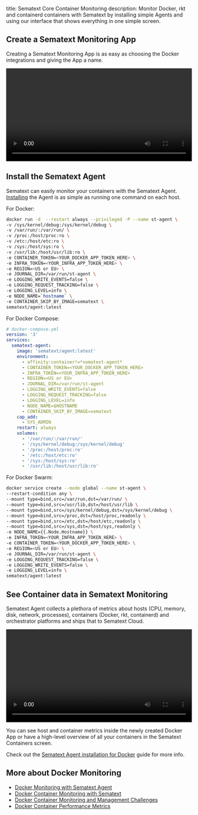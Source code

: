 title: Sematext Core Container Monitoring
description: Monitor Docker, rkt and containerd containers with Sematext by installing simple Agents and using our interface that shows everything in one simple screen.

## Create a Sematext Monitoring App
Creating a Sematext Monitoring App is as easy as choosing the Docker integrations and giving the App a name.

<video style="display:block; width:100%; height:auto;" controls autoplay loop>
  <source src="../../images/monitoring/create-docker-app.mp4" type="video/mp4" />
</video>

## Install the Sematext Agent
Sematext can easily monitor your containers with the Sematext Agent. [Installing](../agents/sematext-agent/containers/installation) the Agent is as simple as running one command on each host.

For Docker:

```bash
docker run -d  --restart always --privileged -P --name st-agent \
-v /sys/kernel/debug:/sys/kernel/debug \
-v /var/run/:/var/run/ \
-v /proc:/host/proc:ro \
-v /etc:/host/etc:ro \
-v /sys:/host/sys:ro \
-v /usr/lib:/host/usr/lib:ro \
-e CONTAINER_TOKEN=<YOUR_DOCKER_APP_TOKEN_HERE> \
-e INFRA_TOKEN=<YOUR_INFRA_APP_TOKEN_HERE> \
-e REGION=<US or EU> \
-e JOURNAL_DIR=/var/run/st-agent \
-e LOGGING_WRITE_EVENTS=false \
-e LOGGING_REQUEST_TRACKING=false \
-e LOGGING_LEVEL=info \
-e NODE_NAME=`hostname` \
-e CONTAINER_SKIP_BY_IMAGE=sematext \
sematext/agent:latest
```

For Docker Compose:

```yaml
# docker-compose.yml
version: '3'
services:
  sematext-agent:
    image: 'sematext/agent:latest'
    environment:
      - affinity:container!=*sematext-agent*
      - CONTAINER_TOKEN=<YOUR_DOCKER_APP_TOKEN_HERE>
      - INFRA_TOKEN=<YOUR_INFRA_APP_TOKEN_HERE>
      - REGION=<US or EU>
      - JOURNAL_DIR=/var/run/st-agent
      - LOGGING_WRITE_EVENTS=false
      - LOGGING_REQUEST_TRACKING=false
      - LOGGING_LEVEL=info
      - NODE_NAME=$HOSTNAME
      - CONTAINER_SKIP_BY_IMAGE=sematext
    cap_add:
      - SYS_ADMIN
    restart: always
    volumes:
      - '/var/run/:/var/run/'
      - '/sys/kernel/debug:/sys/kernel/debug'
      - '/proc:/host/proc:ro'
      - '/etc:/host/etc:ro'
      - '/sys:/host/sys:ro'
      - '/usr/lib:/host/usr/lib:ro'
```

For Docker Swarm:

```bash
docker service create --mode global --name st-agent \
--restart-condition any \
--mount type=bind,src=/var/run,dst=/var/run/ \
--mount type=bind,src=/usr/lib,dst=/host/usr/lib \
--mount type=bind,src=/sys/kernel/debug,dst=/sys/kernel/debug \
--mount type=bind,src=/proc,dst=/host/proc,readonly \
--mount type=bind,src=/etc,dst=/host/etc,readonly \
--mount type=bind,src=/sys,dst=/host/sys,readonly \
-e NODE_NAME={{.Node.Hostname}} \
-e INFRA_TOKEN=<YOUR_INFRA_APP_TOKEN_HERE> \
-e CONTAINER_TOKEN=<YOUR_DOCKER_APP_TOKEN_HERE> \
-e REGION=<US or EU> \
-e JOURNAL_DIR=/var/run/st-agent \
-e LOGGING_REQUEST_TRACKING=false \
-e LOGGING_WRITE_EVENTS=false \
-e LOGGING_LEVEL=info \
sematext/agent:latest
```

## See Container data in Sematext Monitoring
Sematext Agent collects a plethora of metrics about hosts (CPU, memory, disk, network, processes), containers (Docker, rkt, containerd) and orchestrator platforms and ships that to Sematext Cloud.

<video style="display:block; width:100%; height:auto;" controls autoplay loop>
  <source src="../../images/monitoring/shipping-docker-metrics.mp4" type="video/mp4" />
</video>

You can see host and container metrics inside the newly created Docker App or have a high-level overview of all your containers in the Sematext Containers screen.

Check out the [Sematext Agent installation for Docker](../agents/sematext-agent/containers/installation) guide for more info.

## More about Docker Monitoring
* [Docker Monitoring with Sematext Agent](../agents/sematext-agent/)
* [Docker Container Monitoring with Sematext](https://sematext.com/blog/docker-container-monitoring-with-sematext/)
* [Docker Container Monitoring and Management Challenges](https://sematext.com/blog/docker-container-monitoring-management-challenges/)
* [Docker Container Performance Metrics](https://sematext.com/blog/top-docker-metrics-to-watch/)

